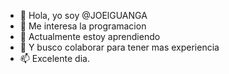 
- 👋 Hola, yo soy @JOElGUANGA
- 👀 Me interesa la programacion
- 🌱 Actualmente estoy aprendiendo
- 💞️ Y busco colaborar para tener mas experiencia 
- 📫 Excelente dia.
